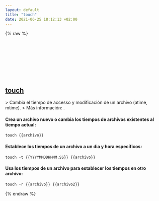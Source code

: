 ```yaml
---
layout: default
title: "touch"
date: 2021-06-25 18:12:13 +02:00
---
```

{% raw %}
<h2 id="touch">
  <a href="/es/common/touch.html">touch</a> <a href="#touch"><svg class="icon">
    <use href="/assets/images/unicode_sprite.svg#link" />
  </svg></a>
</h2>
> Cambia el tiempo de accesso y modificación de un archivo (atime, mtime).
> Más información: <https://www.gnu.org/software/coreutils/touch>.

#### Crea un archivo nuevo o cambia los tiempos de archivos existentes al tiempo actual:
```shell
touch {{archivo}}
```
#### Establece los tiempos de un archivo a un dia y hora específicos:
```shell
touch -t {{YYYYMMDDHHMM.SS}} {{archivo}}
```
#### Usa los tiempos de un archivo para establecer los tiempos en otro archivo:
```shell
touch -r {{archivo}} {{archivo2}}
```
{% endraw %}